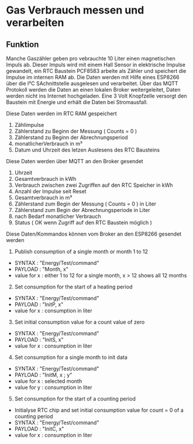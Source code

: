 # Gas Verbrauch messen und verarbeiten 

## Funktion

Manche Gaszähler geben pro vebrauchte 10 Liter einen magnetischen Impuls ab.
Dieser Impuls wird mit einem Hall Sensor in elektrische Impulse gewandelt, ein RTC Baustein PCF8583 arbeite als Zähler und speichert die Impulse im internen RAM ab. 
Die Daten werden mit Hilfe eines ESP8266 über die I²C SAchnittstelle ausgelesen und verarbeitet. 
Über das MQTT Protokoll werden die Daten an einen lokalen Broker weitergeleitet, Daten werden nicht ins Internet hochgeladen.
Eine 3 Volt Knopfzelle versorgt den Baustein mit Energie und erhält die Daten bei Stromausfall.

Diese Daten werden im RTC RAM gespeichert

1. Zählimpulse
2. Zählerstand zu Beginn der Messung ( Counts = 0 )
3. Zählerstand zu Beginn der Abrechnungsperiod
4. monatlicherVerbrauch in m³
5. Datum und Uhrzeit des letzen Auslesens des RTC Bausteins

Diese Daten werden über MQTT an den Broker gesendet

1. Uhrzeit 
2. Gesamtverbrauch in kWh
3. Verbrauch zwischen zwei Zugriffen auf den RTC Speicher in kWh
4. Anzahl der Impulse seit Reset
5. Gesamtverbrauch in m³
6. Zählerstand zum Begin der Messung ( Counts = 0 ) in Liter
7. Zählerstand zum Begin der Abrechnungsperiode in Liter
8. nach Bedarf monatlicher Verbrauch
9. Status ( OK wenn Zugriff auf den RTC Baustein möglich )

Diese Daten/Kommandos können vom Broker an den ESP8266 gesendet werden

1. Publish consumption of a single month or month 1 to 12 
 * SYNTAX  : "Energy/Test/command"
 * PAYLOAD : "Month, x"
 * value for x : either 1 to 12 for a single month, x > 12 shows all 12 months
  
 2. Set consumption for the start of a heating period 
 * SYNTAX  : "Energy/Test/command"
 * PAYLOAD : "InitP, x"
 * value for x : consumption in liter

 3. Set initial consumption value for a count value of zero 
 * SYNTAX  : "Energy/Test/command"
 * PAYLOAD : "InitS, x"
 * value for x : consumption in liter

 4. Set consumption for a single month to init data  
 * SYNTAX  : "Energy/Test/command"
 * PAYLOAD : "InitM, x ; y"
 * value for x : selected month
 * value for y : consumption in liter
 
 5. Set consumption for the start of a counting period 
 * Initialyse RTC chip and set initial consumption value for count = 0 of a counting period 
 * SYNTAX  : "Energy/Test/command"
 * PAYLOAD : "InitC, x"
 * value for x : consumption in liter

